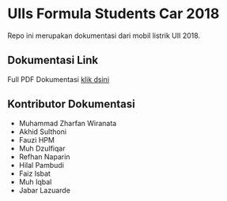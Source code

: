 # UIIs Formula Students Car 2018
Repo ini merupakan dokumentasi dari mobil listrik UII 2018.
## Dokumentasi Link
Full PDF Dokumentasi [klik dsini](https://github.com/zharfanw/fsaeuiicar/blob/master/Dokumentasi/Dokumentasi%20Elektrik%20Mobil%20SFJ2018%20UII_v2.pdf "Dokumentasi Elektrik Mobil SFJ2018 UII_v2.pdf")
## Kontributor Dokumentasi

 - Muhammad Zharfan Wiranata
 - Akhid Sulthoni
 - Fauzi HPM
 - Muh Dzulfiqar
 - Refhan Naparin
 - Hilal Pambudi
 - Faiz Isbat
 - Muh Iqbal
 - Jabar Lazuarde

<!--stackedit_data:
eyJoaXN0b3J5IjpbMTk3NDE3ODEyMSw1NTcxNTQwMjZdfQ==
-->